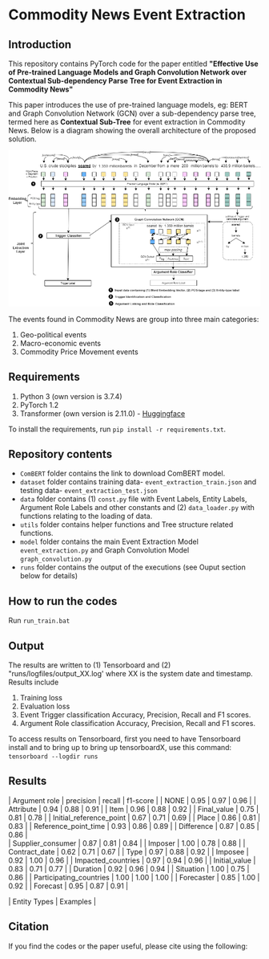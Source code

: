 # Commodity News Event Extraction 

## Introduction
This repository contains PyTorch code for the paper entitled **"Effective Use of Pre-trained Language Models and Graph Convolution Network over Contextual Sub-dependency Parse Tree for Event Extraction in Commodity News"**

This paper introduces the use of pre-trained language models, eg: BERT and Graph Convolution Network (GCN) over a sub-dependency parse tree, termed here as **Contextual Sub-Tree** for event extraction in Commodity News. Below is a diagram showing the overall architecture of the proposed solution. 

![Architecture](fig/architecture_without_polaritymodality.png)

The events found in Commodity News are group into three main categories:
1. Geo-political events
2. Macro-economic events
3. Commodity Price Movement events

## Requirements
1. Python 3 (own version is 3.7.4)
2. PyTorch 1.2
3. Transformer (own version is 2.11.0) - [Huggingface](https://huggingface.co/transformers/)

To install the requirements, run ```pip install -r requirements.txt```.

## Repository contents
- ```ComBERT``` folder contains the link to download ComBERT model.
- ```dataset``` folder contains training data- ```event_extraction_train.json``` and testing data- ```event_extraction_test.json```
- ```data``` folder contains (1) ```const.py``` file with Event Labels, Entity Labels, Argument Role Labels and other constants and (2) ```data_loader.py``` with functions relating to the loading of data.
- ```utils``` folder contains helper functions and Tree structure related functions.
- ```model``` folder contains the main Event Extraction Model ```event_extraction.py``` and Graph Convolution Model ```graph_convolution.py```
- ```runs``` folder contains the output of the executions (see Ouput section below for details)

## How to run the codes
Run ```run_train.bat ```

## Output
The results are written to (1) Tensorboard and (2) "runs/logfiles/output_XX.log' where XX is the system date and timestamp. Results include
1. Training loss
2. Evaluation loss
3. Event Trigger classification Accuracy, Precision, Recall and F1 scores.
4. Argument Role classification Accuracy, Precision, Recall and F1 scores.

To access results on Tensorboard, first you need to have Tensorboard install and to bring up to bring up tensorboardX, use this command: ```tensorboard --logdir runs```

## Results
|       Argument role      | precision |  recall  | f1-score |
| NONE                     |   0.95    |   0.97   |   0.96   |
| Attribute                |   0.94    |   0.88   |   0.91   |
| Item                     |   0.96    |   0.88   |   0.92   |
| Final_value              |   0.75    |   0.81   |   0.78   |
| Initial_reference_point  |   0.67    |   0.71   |   0.69   |
| Place                    |   0.86    |   0.81   |   0.83   |
| Reference_point_time     |   0.93    |   0.86   |   0.89   |
| Difference               |   0.87    |   0.85   |   0.86   |   
| Supplier_consumer        |   0.87    |   0.81   |   0.84   |
| Imposer                  |   1.00    |   0.78   |   0.88   |
| Contract_date            |   0.62    |   0.71   |   0.67   |
| Type                     |   0.97    |   0.88   |   0.92   |
| Imposee                  |   0.92    |   1.00   |   0.96   |
| Impacted_countries       |   0.97    |   0.94   |   0.96   |
| Initial_value            |   0.83    |   0.71   |   0.77   |
| Duration                 |   0.92    |   0.96   |   0.94   |
| Situation                |   1.00    |   0.75   |   0.86   |
| Participating_countries  |   1.00    |   1.00   |   1.00   |
| Forecaster               |   0.85    |   1.00   |   0.92   |
| Forecast                 |   0.95    |   0.87   |   0.91   |


  |      Entity Types     |                                  Examples                                   |

## Citation
If you find the codes or the paper useful, please cite using the following:

